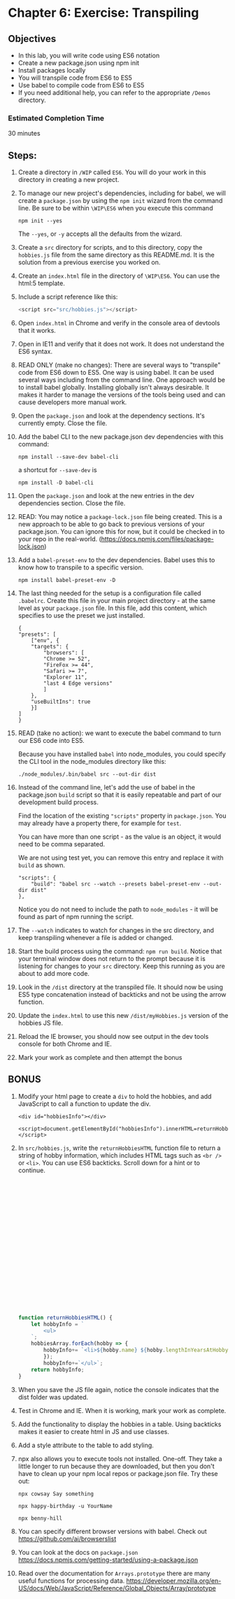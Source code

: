 # Chapter 6: Exercise: Transpiling

## Objectives
* In this lab, you will write code using ES6 notation
* Create a new package.json using npm init
* Install packages locally 
* You will transpile code from ES6 to ES5
* Use babel to compile code from ES6 to ES5
* If you need additional help, you can refer to the appropriate `/Demos` directory. 

### Estimated Completion Time 
30 minutes


## Steps:

1. Create a directory in `/WIP` called `ES6`. You will do your work in this directory in creating a new project.

1. To manage our new project's dependencies, including for babel, we will create a `package.json` by using the `npm init` wizard from the command line. Be sure to be within `\WIP\ES6` when you execute this command 
    ```
    npm init --yes
    ``` 
    
    The `--yes`, or `-y` accepts all the defaults from the wizard.

1. Create a `src` directory for scripts, and to this directory, copy the `hobbies.js` file from the same directory as this README.md. It is the solution from a previous exercise you worked on. 

1. Create an `index.html` file in the directory of `\WIP\ES6`. You can use the html:5 template.

1. Include a script reference like this:
    ``` javascript
    <script src="src/hobbies.js"></script>
    ```

1. Open `index.html` in Chrome and verify in the console area of devtools that it works.

1. Open in IE11 and verify that it does not work. It does not understand the ES6 syntax.

1. READ ONLY (make no changes): There are several ways to "transpile" code from ES6 down to ES5. One way is using babel. It can be used several ways including from the command line. One approach would be to install babel globally. Installing globally isn't always desirable. It makes it harder to manage the versions of the tools being used and can cause developers more manual work.

   
1. Open the `package.json` and look at the dependency sections. It's currently empty. Close the file.

1. Add the babel CLI to the new package.json dev dependencies with this command:
    ```
    npm install --save-dev babel-cli
    ```

    a shortcut for `--save-dev` is

    ```
    npm install -D babel-cli
    ```

1. Open the `package.json` and look at the new entries in the dev dependencies section. Close the file.

1. READ: You may notice a `package-lock.json` file being created. This is a new approach to be able to go back to previous versions of your package.json. You can ignore this for now, but it could be checked in to your repo in the real-world. (https://docs.npmjs.com/files/package-lock.json)

1. Add a `babel-preset-env` to the dev dependencies. Babel uses this to know how to transpile to a specific version.
    ```
    npm install babel-preset-env -D
    ```

1. The last thing needed for the setup is a configuration file called `.babelrc`. Create this file in your main project directory - at the same level as your `package.json` file. In this file, add this content, which specifies to use the preset we just installed.
    ```
    {
    "presets": [
        ["env", {
        "targets": {
            "browsers": [
            "Chrome >= 52",
            "FireFox >= 44",
            "Safari >= 7",
            "Explorer 11",
            "last 4 Edge versions"
            ]
        },
        "useBuiltIns": true
        }]
    ] 
    }
    ```

1. READ (take no action): we want to execute the babel command to turn our ES6 code into ES5. 

    Because you have installed `babel` into node_modules, you could specify the CLI tool in the node_modules directory like this: 
    
    ```
    ./node_modules/.bin/babel src --out-dir dist
    ```

1. Instead of the command line, let's add the use of babel in the package.json `build` script so that it is easily repeatable and part of our development build process. 

    Find the location of the existing `"scripts"` property in `package.json`. You may already have a property there, for example for `test`. 
    
    You can have more than one script - as the value is an object, it would need to be comma separated.

    We are not using test yet, you can remove this entry and replace it with `build` as shown. 
    ```
    "scripts": {
        "build": "babel src --watch --presets babel-preset-env --out-dir dist"
    },
    ```
    Notice you do not need to include the path to `node_modules` - it will be found as part of npm running the script.

  
1. The `--watch` indicates to watch for changes in the src directory, and keep transpiling whenever a file is added or changed.

1. Start the build process using the command: `npm run build`. Notice that your terminal window does not return to the prompt because it is listening for changes to your `src` directory. Keep this running as you are about to add more code.
 
  
1. Look in the `/dist` directory at the transpiled file. It should now be using ES5 type concatenation instead of backticks and not be using the arrow function.

1. Update the `index.html` to use this new `/dist/myHobbies.js` version of the hobbies JS file.

1. Reload the IE browser, you should now see output in the dev tools console for both Chrome and IE.

1. Mark your work as complete and then attempt the bonus

## BONUS

1. Modify your html page to create a `div` to hold the hobbies, and add JavaScript to call a function to update the div.
    ```
    <div id="hobbiesInfo"></div>

    <script>document.getElementById("hobbiesInfo").innerHTML=returnHobbiesHTML()</script>  
    ```

1. In `src/hobbies.js`, write the `returnHobbiesHTML` function  file to return a string of hobby information, which includes HTML tags such as `<br />` or `<li>`. You can use ES6 backticks. Scroll down for a hint or to continue.

    ```javascript






















    function returnHobbiesHTML() {
        let hobbyInfo = `
            <ul>
        `;
        hobbiesArray.forEach(hobby => {
            hobbyInfo+= `<li>${hobby.name} ${hobby.lengthInYearsAtHobby}</li>`;
            });
            hobbyInfo+=`</ul>`;
        return hobbyInfo;
    }

    ```

1. When you save the JS file again, notice the console indicates that the dist folder was updated. 

1. Test in Chrome and IE. When it is working, mark your work as complete. 


1. Add the functionality to display the hobbies in a table. Using backticks makes it easier to create html in JS and use classes. 

1. Add a style attribute to the table to add styling. 

1. npx also allows you to execute tools not installed. One-off. They take a little longer to run because they are downloaded, but then you don't have to clean up your npm local repos or package.json file. Try these out:
    ```
    npx cowsay Say something

    npx happy-birthday -u YourName

    npx benny-hill
    ```

1. You can specify different browser versions with babel. Check out
https://github.com/ai/browserslist 


1. You can look at the docs on `package.json` https://docs.npmjs.com/getting-started/using-a-package.json

1. Read over the documentation for `Arrays.prototype` there are many useful functions for processing data. https://developer.mozilla.org/en-US/docs/Web/JavaScript/Reference/Global_Objects/Array/prototype
